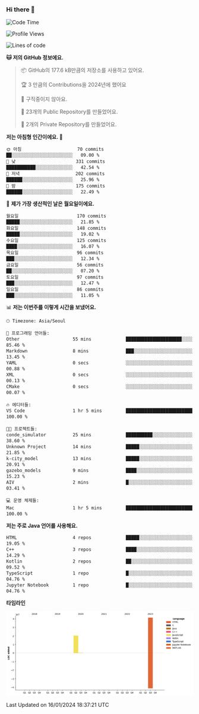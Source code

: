 ### Hi there 👋

<!--
**otm0937/otm0937** is a ✨ _special_ ✨ repository because its `README.md` (this file) appears on your GitHub profile.

Here are some ideas to get you started:

- 🔭 I’m currently working on ...
- 🌱 I’m currently learning ...
- 👯 I’m looking to collaborate on ...
- 🤔 I’m looking for help with ...
- 💬 Ask me about ...
- 📫 How to reach me: ...
- 😄 Pronouns: ...
- ⚡ Fun fact: ...
-->

  <!--START_SECTION:waka-->
![Code Time](http://img.shields.io/badge/Code%20Time-1%2C014%20hrs%2054%20mins-blue)

![Profile Views](http://img.shields.io/badge/Profile%20Views-1-blue)

![Lines of code](https://img.shields.io/badge/%EC%A0%80%EB%8A%94%20%EC%97%AC%ED%83%9C%EA%B9%8C%EC%A7%80%20-62.1%20million%20%EC%A4%84%EC%9D%98%20%EC%BD%94%EB%93%9C%EB%A5%BC%20%EC%9E%91%EC%84%B1%ED%96%88%EC%96%B4%EC%9A%94.-blue)

**🐱 저의 GitHub 정보에요.** 

> 📦 GitHub의 177.6 kB만큼의 저장소를 사용하고 있어요. 
 > 
> 🏆 3 만큼의 Contributions을 2024년에 했어요
 > 
> 🚫 구직중이지 않아요.
 > 
> 📜 23개의 Public Repository를 만들었어요. 
 > 
> 🔑 2개의 Private Repository를 만들었어요. 
 > 
**저는 아침형 인간이에요. 🐤** 

```text
🌞 아침                     70 commits          ██░░░░░░░░░░░░░░░░░░░░░░░   09.00 % 
🌆 낮　                     331 commits         ███████████░░░░░░░░░░░░░░   42.54 % 
🌃 저녁                     202 commits         ██████░░░░░░░░░░░░░░░░░░░   25.96 % 
🌙 밤　                     175 commits         ██████░░░░░░░░░░░░░░░░░░░   22.49 % 
```
📅 **제가 가장 생산적인 날은 월요일이에요.** 

```text
월요일                      170 commits         █████░░░░░░░░░░░░░░░░░░░░   21.85 % 
화요일                      148 commits         █████░░░░░░░░░░░░░░░░░░░░   19.02 % 
수요일                      125 commits         ████░░░░░░░░░░░░░░░░░░░░░   16.07 % 
목요일                      96 commits          ███░░░░░░░░░░░░░░░░░░░░░░   12.34 % 
금요일                      56 commits          ██░░░░░░░░░░░░░░░░░░░░░░░   07.20 % 
토요일                      97 commits          ███░░░░░░░░░░░░░░░░░░░░░░   12.47 % 
일요일                      86 commits          ███░░░░░░░░░░░░░░░░░░░░░░   11.05 % 
```


📊 **저는 이번주를 이렇게 시간을 보냈어요.** 

```text
🕑︎ Timezone: Asia/Seoul

💬 프로그래밍 언어들: 
Other                    55 mins             █████████████████████░░░░   85.46 % 
Markdown                 8 mins              ███░░░░░░░░░░░░░░░░░░░░░░   13.45 % 
YAML                     0 secs              ░░░░░░░░░░░░░░░░░░░░░░░░░   00.88 % 
XML                      0 secs              ░░░░░░░░░░░░░░░░░░░░░░░░░   00.13 % 
CMake                    0 secs              ░░░░░░░░░░░░░░░░░░░░░░░░░   00.07 % 

🔥 에디터들: 
VS Code                  1 hr 5 mins         █████████████████████████   100.00 % 

🐱‍💻 프로젝트들: 
conde_simulator          25 mins             ██████████░░░░░░░░░░░░░░░   38.60 % 
Unknown Project          14 mins             █████░░░░░░░░░░░░░░░░░░░░   21.85 % 
k-city_model             13 mins             █████░░░░░░░░░░░░░░░░░░░░   20.91 % 
gazebo_models            9 mins              ████░░░░░░░░░░░░░░░░░░░░░   15.23 % 
AIV                      2 mins              █░░░░░░░░░░░░░░░░░░░░░░░░   03.41 % 

💻 운영 체제들: 
Mac                      1 hr 5 mins         █████████████████████████   100.00 % 
```

**저는 주로 Java 언어를 사용해요.** 

```text
HTML                     4 repos             █████░░░░░░░░░░░░░░░░░░░░   19.05 % 
C++                      3 repos             ████░░░░░░░░░░░░░░░░░░░░░   14.29 % 
Kotlin                   2 repos             ██░░░░░░░░░░░░░░░░░░░░░░░   09.52 % 
TypeScript               1 repo              █░░░░░░░░░░░░░░░░░░░░░░░░   04.76 % 
Jupyter Notebook         1 repo              █░░░░░░░░░░░░░░░░░░░░░░░░   04.76 % 
```



**타임라인**

![Lines of Code chart](https://raw.githubusercontent.com/otm0937/otm0937/main/assets/bar_graph.png)


 Last Updated on 16/01/2024 18:37:21 UTC
<!--END_SECTION:waka-->
